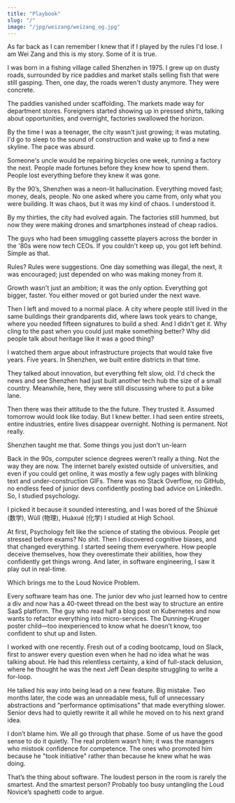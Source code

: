 ```yaml
---
title: "Playbook"
slug: "/"
image: "/jpg/weizang/weizang_og.jpg"
---
```

As far back as I can remember I knew that if I played by the rules I'd lose. I am Wei Zang and this is my story. Some of it is true. 

I was born in a fishing village called Shenzhen in 1975. I grew up on dusty roads, surrounded by rice paddies and market stalls selling fish that were still gasping. Then, one day, the roads weren't dusty anymore. They were concrete. 

The paddies vanished under scaffolding. The markets made way for department stores. Foreigners started showing up in pressed shirts, talking about opportunities, and overnight, factories swallowed the horizon.  

By the time I was a teenager, the city wasn't just growing; it was mutating. I'd go to sleep to the sound of construction and wake up to find a new skyline. The pace was absurd. 

Someone's uncle would be repairing bicycles one week, running a factory the next. People made fortunes before they knew how to spend them. People lost everything before they knew it was gone.  

By the 90’s, Shenzhen was a neon-lit hallucination. Everything moved fast; money, deals, people. No one asked where you came from, only what you were building. It was chaos, but it was my kind of chaos. I understood it.  

By my thirties, the city had evolved again. The factories still hummed, but now they were making drones and smartphones instead of cheap radios. 

The guys who had been smuggling cassette players across the border in the '80s were now tech CEOs. If you couldn't keep up, you got left behind. Simple as that.  

Rules? Rules were suggestions. One day something was illegal, the next, it was encouraged; just depended on who was making money from it. 

Growth wasn't just an ambition; it was the only option. Everything got bigger, faster. You either moved or got buried under the next wave.  

Then I left and moved to a normal place. A city where people still lived in the same buildings their grandparents did, where laws took years to change, where you needed fifteen signatures to build a shed. And I didn't get it. Why cling to the past when you could just make something better? Why did people talk about heritage like it was a good thing?  

I watched them argue about infrastructure projects that would take five years. Five years. In Shenzhen, we built entire districts in that time.  

They talked about innovation, but everything felt slow, old. I'd check the news and see Shenzhen had just built another tech hub the size of a small country. Meanwhile, here, they were still discussing where to put a bike lane.  

Then there was their attitude to the the future. They trusted it. Assumed tomorrow would look like today. But I knew better. I had seen entire streets, entire industries, entire lives disappear overnight. Nothing is permanent. Not really.  

Shenzhen taught me that. Some things you just don’t un-learn

Back in the 90s, computer science degrees weren’t really a thing. Not the way they are now. The internet barely existed outside of universities, and even if you could get online, it was mostly a few ugly pages with blinking text and under-construction GIFs. There was no Stack Overflow, no GitHub, no endless feed of junior devs confidently posting bad advice on LinkedIn. So, I studied psychology.

I picked it because it sounded interesting, and I was bored of the Shùxué (数学), Wùlǐ (物理), Huàxué (化学) I studied at High School. 

At first, Psychology felt like the science of stating the obvious. People get stressed before exams? No shit. Then I discovered cognitive biases, and that changed everything. I started seeing them everywhere. How people deceive themselves, how they overestimate their abilities, how they confidently get things wrong. And later, in software engineering, I saw it play out in real-time.

Which brings me to the Loud Novice Problem.

Every software team has one. The junior dev who just learned how to centre a div and now has a 40-tweet thread on the best way to structure an entire SaaS platform. The guy who read half a blog post on Kubernetes and now wants to refactor everything into micro-services. The Dunning-Kruger poster child—too inexperienced to know what he doesn’t know, too confident to shut up and listen.

I worked with one recently. Fresh out of a coding bootcamp, loud on Slack, first to answer every question even when he had no idea what he was talking about. He had this relentless certainty, a kind of full-stack delusion, where he thought he was the next Jeff Dean despite struggling to write a for-loop. 

He talked his way into being lead on a new feature. Big mistake. Two months later, the code was an unreadable mess, full of unnecessary abstractions and “performance optimisations” that made everything slower. Senior devs had to quietly rewrite it all while he moved on to his next grand idea.

I don’t blame him. We all go through that phase. Some of us have the good sense to do it quietly. The real problem wasn’t him; it was the managers who mistook confidence for competence. The ones who promoted him because he "took initiative" rather than because he knew what he was doing.

That’s the thing about software. The loudest person in the room is rarely the smartest. And the smartest person? Probably too busy untangling the Loud Novice’s spaghetti code to argue.
